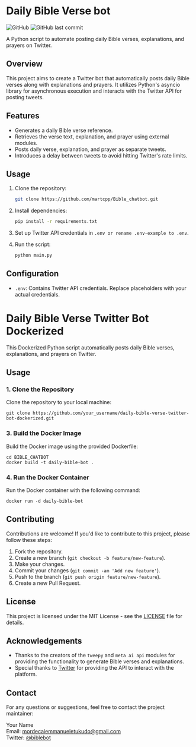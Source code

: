 # Daily Bible Verse bot

![GitHub](https://img.shields.io/github/license/martcpp/daily-bible-verse-twitter-bot)
![GitHub last commit](https://img.shields.io/github/last-commit/martcpp/daily-bible-verse-twitter-bot)

A Python script to automate posting daily Bible verses, explanations, and prayers on Twitter.

## Overview

This project aims to create a Twitter bot that automatically posts daily Bible verses along with explanations and prayers. It utilizes Python's asyncio library for asynchronous execution and interacts with the Twitter API for posting tweets.

## Features

- Generates a daily Bible verse reference.
- Retrieves the verse text, explanation, and prayer using external modules.
- Posts daily verse, explanation, and prayer as separate tweets.
- Introduces a delay between tweets to avoid hitting Twitter's rate limits.

## Usage

1. Clone the repository:

    ```bash
    git clone https://github.com/martcpp/Bible_chatbot.git
    ```

2. Install dependencies:

    ```bash
    pip install -r requirements.txt
    ```

3. Set up Twitter API credentials in `.env or rename .env-example to .env`.

4. Run the script:

    ```bash
    python main.py
    ```

## Configuration

- `.env`: Contains Twitter API credentials. Replace placeholders with your actual credentials.


# Daily Bible Verse Twitter Bot Dockerized

This Dockerized Python script automatically posts daily Bible verses, explanations, and prayers on Twitter.

## Usage

### 1. Clone the Repository

Clone the repository to your local machine:

```
git clone https://github.com/your_username/daily-bible-verse-twitter-bot-dockerized.git
```

### 3. Build the Docker Image

Build the Docker image using the provided Dockerfile:

```
cd BIBLE_CHATBOT
docker build -t daily-bible-bot .
```

### 4. Run the Docker Container

Run the Docker container with the following command:

```
docker run -d daily-bible-bot
```

## Contributing

Contributions are welcome! If you'd like to contribute to this project, please follow these steps:

1. Fork the repository.
2. Create a new branch (`git checkout -b feature/new-feature`).
3. Make your changes.
4. Commit your changes (`git commit -am 'Add new feature'`).
5. Push to the branch (`git push origin feature/new-feature`).
6. Create a new Pull Request.

## License

This project is licensed under the MIT License - see the [LICENSE](LICENSE) file for details.

## Acknowledgements

- Thanks to the creators of the `tweepy` and `meta ai api` modules for providing the functionality to generate Bible verses and explanations.
- Special thanks to [Twitter](https://twitter.com) for providing the API to interact with the platform.

## Contact

For any questions or suggestions, feel free to contact the project maintainer:

Your Name  
Email: mordecaiemmanueletukudo@gmail.com  
Twitter: [@biblebot](https://twitter.com/BibleBotAI)


